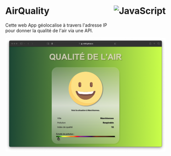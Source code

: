 # **AirQuality**<a href="#"><img align="right" src="https://upload.wikimedia.org/wikipedia/commons/9/99/Unofficial_JavaScript_logo_2.svg" alt="JavaScript" height="64px"></a>

Cette web App géolocalise à travers l'adresse IP pour donner la qualité de l'air via une API.

<div align="center">
<a href="https://mikl5.github.io/airQuality/"><img src="assets/screenshot/airQuality.png" alt="AirQuality"></a>